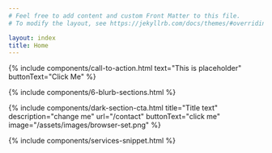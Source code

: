 ```yaml
---
# Feel free to add content and custom Front Matter to this file.
# To modify the layout, see https://jekyllrb.com/docs/themes/#overriding-theme-defaults

layout: index
title: Home
---
```

<!--- This line is for the call to action section with a button edit the text between the quotes --->
{% include components/call-to-action.html text="This is placeholder" buttonText="Click Me" %}

<!--- The data for blurbs can be edited in src/_data/blurbs.yml --->
{% include components/6-blurb-sections.html %}


{% include components/dark-section-cta.html title="Title text" description="change me" url="/contact" buttonText="click me" image="/assets/images/browser-set.png"  %}

{% include components/services-snippet.html %}
